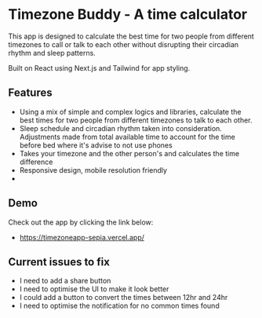 
# Timezone Buddy - A time calculator
This app is designed to calculate the best time for two people from different timezones to call or talk to each other without disrupting their circadian rhythm and sleep patterns.

Built on React using Next.js and Tailwind for app styling.
## Features

- Using a mix of simple and complex logics and libraries, calculate the best times for two people from different timezones to talk to each other.
- Sleep schedule and circadian rhythm taken into consideration. Adjustments made from total available time to account for the time before bed where it's advise to not use phones
- Takes your timezone and the other person's and calculates the time difference
- Responsive design, mobile resolution friendly
- 

## Demo

Check out the app by clicking the link below:
- https://timezoneapp-sepia.vercel.app/

## Current issues to fix
- I need to add a share button
- I need to optimise the UI to make it look better
- I could add a button to convert the times between 12hr and 24hr
- I need to optimise the notification for no common times found

